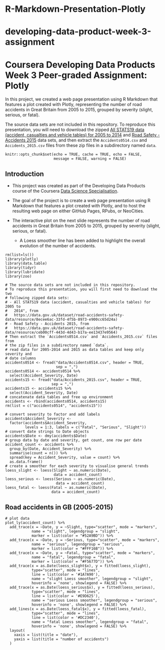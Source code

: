 # R-Markdown-Presentation-Plotly

# developing-data-product-week-3-assignment

# Coursera Developing Data Products Week 3 Peer-graded Assignment: Plotly


In this project, we created a web page presentation using R Markdown that features a plot created with Plotly, representing the number of road accidents in Great Britain from 2005 to 2015, grouped by severity (slight, serious, or fatal).





The source data sets are not included in this repository. To reproduce this presentation, you will need to download the zipped [All STATS19 data (accident, casualties and vehicle tables) for 2005 to 2014](https://data.gov.uk/dataset/road-accidents-safety-data/resource/8ecee6ac-33fd-4f5b-8973-e900cc65d24a) and [Road Safety - Accidents 2015](https://data.gov.uk/dataset/road-accidents-safety-data/resource/ceb00cff-443d-4d43-b17a-ee13437e9564) data sets, and then extract the `Accidents0514.csv` and `Accidents_2015.csv` files from these zip files in a subdirectory named `data`.

```{r setup, include=FALSE}
knitr::opts_chunk$set(echo = TRUE, cache = TRUE, echo = FALSE, 
                      message = FALSE, warning = FALSE)
```

## Introduction

- This project was created as part of the Developing Data Products course of the Coursera [Data Science Specialisation](https://www.coursera.org/specializations/jhu-data-science).

- The goal of the project is to create a web page presentation using R Markdown that features a plot created with Plotly, and to host the resulting web page on either GitHub Pages, RPubs, or NeoCities.

- The interactive plot on the next slide represents the number of road accidents in Great Britain from 2005 to 2015, grouped by severity (slight, serious, or fatal).

    + A Loess smoother line has been added to highlight the overall evolution of the number of accidents.


```{r prerequisites}
rm(list=ls())
library(plotly)
library(data.table)
library(tidyr)
library(lubridate)
library(zoo)
```

```{r load_data, results='hide'}
# The source data sets are not included in this repository.
# To reproduce this presentation, you will first need to download the two
# following zipped data sets:
# - All STATS19 data (accident, casualties and vehicle tables) for 2005 to
#   2014", from
#   https://data.gov.uk/dataset/road-accidents-safety-data/resource/8ecee6ac-33fd-4f5b-8973-e900cc65d24a)
# - Road Safety - Accidents 2015, from
#   https://data.gov.uk/dataset/road-accidents-safety-data/resource/ceb00cff-443d-4d43-b17a-ee13437e9564)
# Then extract the `Accidents0514.csv` and `Accidents_2015.csv` files from
# the zip files in a subdirectory named `data`.
# read data for 2005-2014 and 2015 as data tables and keep only severity and
# date columns
accidents0514 <- fread("data/Accidents0514.csv", header = TRUE, 
                       sep = ",")
accidents0514 <- accidents0514 %>%
  select(Accident_Severity, Date)
accidents15 <- fread("data/Accidents_2015.csv", header = TRUE, 
                     sep = ",")
accidents15 <- accidents15 %>%
  select(Accident_Severity, Date)
# concatenate data tables and free up environment
accidents <- rbind(accidents0514, accidents15)
rm(list = c("accidents0514", "accidents15"))
```

```{r process_data}
# convert severity to factor and add labels
accidents$Accident_Severity <- 
  factor(accidents$Accident_Severity, 
         levels = 1:3, labels = c("Fatal", "Serious", "Slight"))
# convert date strings to Date objects
accidents$Date <- dmy(accidents$Date)
# group data by date and severity, get count, one row per date
accident_count <- accidents %>% 
  group_by(Date, Accident_Severity) %>%
  summarise(count = n()) %>%
  spread(key = Accident_Severity, value = count) %>% 
  as.data.frame()
# create a smoother for each severity to visualise general trends
loess_slight <- loess(Slight ~ as.numeric(Date), 
                      data = accident_count)
loess_serious <- loess(Serious ~ as.numeric(Date), 
                       data = accident_count)
loess_fatal <- loess(Fatal ~ as.numeric(Date), 
                     data = accident_count)
```

## Road accidents in GB (2005-2015)

```{r plot}
# plot data
plot_ly(accident_count) %>%
  add_trace(x = ~Date, y = ~Slight, type="scatter", mode = "markers", 
            name = "slight", legendgroup = "slight", 
            marker = list(color = "#52A9BD")) %>%
  add_trace(x = ~Date, y = ~Serious, type="scatter", mode = "markers",
            name = "serious", legendgroup = "serious", 
            marker = list(color = "#FFF16B")) %>%
  add_trace(x = ~Date, y = ~Fatal, type="scatter", mode = "markers",
            name = "fatal", legendgroup = "fatal", 
            marker = list(color = "#F5677D")) %>%
  add_trace(x = as.Date(loess_slight$x), y = fitted(loess_slight),
            type="scatter", mode = "lines",
            line = list(color = '#1A7A90'), 
            name = "slight Loess smoother", legendgroup = "slight", 
            hoverinfo = 'none', showlegend = FALSE) %>%
  add_trace(x = as.Date(loess_serious$x), y = fitted(loess_serious),
            type="scatter", mode = "lines",
            line = list(color = '#E9D625'),
            name = "serious Loess smoother", legendgroup = "serious",
            hoverinfo = 'none', showlegend = FALSE) %>%
  add_lines(x = as.Date(loess_fatal$x), y = fitted(loess_fatal),
            type="scatter", mode = "lines",
            line = list(color = '#DC2340'),
            name = "fatal Loess smoother", legendgroup = "fatal",
            hoverinfo = 'none', showlegend = FALSE) %>%
  layout(
    xaxis = list(title = "date"),
    yaxis = list(title = "number of accidents")
  )
```
